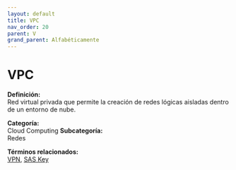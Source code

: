 ```yaml
---
layout: default
title: VPC
nav_order: 20
parent: V
grand_parent: Alfabéticamente
---
```


# VPC

**Definición:**  
Red virtual privada que permite la creación de redes lógicas aisladas dentro de un entorno de nube.

**Categoría:**  
Cloud Computing 
**Subcategoría:**  
Redes

**Términos relacionados:**  
[VPN](https://maleniski.github.io/diccionario-angl-tec-mx/docs/alfabeticamente/V/vpn.html), [SAS Key](https://maleniski.github.io/diccionario-angl-tec-mx/docs/alfabeticamente/S/sas-key.html)
